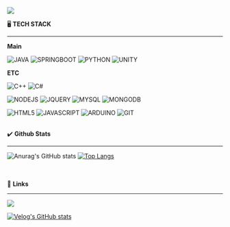 <img src="https://capsule-render.vercel.app/api?type=cylinder&color=D7E5F1&height=150&section=header&text=I'M%20SOHYE&fontColor=FFFFFF&fontSize=50&animation=twinkling" />

🖥 <b>TECH STACK</b>
<hr/>

<b>Main</b>

![JAVA](https://img.shields.io/badge/Java-ED8B00?style=for-the-badge&logo=openjdk&logoColor=white) 
![SPRINGBOOT](https://img.shields.io/badge/SpringBoot-6DB33F?style=for-the-badge&logo=springboot&logoColor=white)
![PYTHON](https://img.shields.io/badge/Python-14354C?style=for-the-badge&logo=python&logoColor=white) 
![UNITY](https://img.shields.io/badge/Unity-100000?style=for-the-badge&logo=unity&logoColor=white) 



<b>ETC</b>

![C++](https://img.shields.io/badge/C%2B%2B-00599C?style=for-the-badge&logo=c%2B%2B&logoColor=white) 
![C#](https://img.shields.io/badge/C%23-239120?style=for-the-badge&logo=c-sharp&logoColor=white) 

![NODEJS](https://img.shields.io/badge/Node.js-43853D?style=for-the-badge&logo=node.js&logoColor=white) 
![JQUERY](https://img.shields.io/badge/jQuery-0769AD?style=for-the-badge&logo=jquery&logoColor=white) 
![MYSQL](https://img.shields.io/badge/MySQL-00000F?style=for-the-badge&logo=mysql&logoColor=white) 
![MONGODB](https://img.shields.io/badge/MongoDB-4EA94B?style=for-the-badge&logo=mongodb&logoColor=white) 

![HTML5](https://img.shields.io/badge/HTML5-E34F26?style=for-the-badge&logo=html5&logoColor=white) 
![JAVASCRIPT](https://img.shields.io/badge/JavaScript-F7DF1E?style=for-the-badge&logo=JavaScript&logoColor=white) 
![ARDUINO](https://img.shields.io/badge/Arduino_IDE-00979D?style=for-the-badge&logo=arduino&logoColor=white) 
![GIT](https://img.shields.io/badge/GIT-E44C30?style=for-the-badge&logo=git&logoColor=white) 

<br>
✔️ <b>Github Stats</b>
<hr/>

![Anurag's GitHub stats](https://github-readme-stats.vercel.app/api?username=Sosohy&show_icons=true&theme=solarized-light)
[![Top Langs](https://github-readme-stats.vercel.app/api/top-langs/?username=Sosohy&layout=compact&hide=html,php)](https://github.com/anuraghazra/github-readme-stats)

<br>

<br>
🔗 <b>Links</b>
<hr/>

<a href="">
<img src="https://img.shields.io/badge/Notion-000000?style=for-the-badge&logo=Notion&logoColor=white">
</a>

[![Velog's GitHub stats](https://velog-readme-stats.vercel.app/api?name=hso07202)](https://velog.io/@hso07202/posts)
